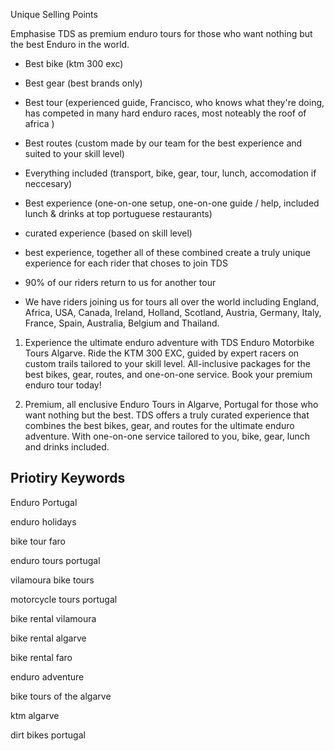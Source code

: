 Unique Selling Points

Emphasise TDS as premium enduro tours for those who want nothing but the best Enduro in the world.

- Best bike (ktm 300 exc)

- Best gear (best brands only)

- Best tour (experienced guide, Francisco, who knows what they're doing, has competed in many hard enduro races, most noteably the roof of africa )

- Best routes (custom made by our team for the best experience and suited to your skill level)

- Everything included (transport, bike, gear, tour, lunch, accomodation if neccesary)

- Best experience (one-on-one setup, one-on-one guide / help, included lunch & drinks at top portuguese restaurants)

- curated experience (based on skill level)

- best experience, together all of these combined create a truly unique experience for each rider that choses to join TDS

- 90% of our riders return to us for another tour

- We have riders joining us for tours all over the world including England, Africa, USA, Canada, Ireland, Holland, Scotland, Austria, Germany, Italy, France, Spain, Australia, Belgium and Thailand.

1. Experience the ultimate enduro adventure with TDS Enduro Motorbike Tours Algarve. Ride the KTM 300 EXC, guided by expert racers on custom trails tailored to your skill level. All-inclusive packages for the best bikes, gear, routes, and one-on-one service. Book your premium enduro tour today!

2. Premium, all enclusive Enduro Tours in Algarve, Portugal for those who want nothing but the best. TDS offers a truly curated experience that combines the best bikes, gear, and routes for the ultimate enduro adventure. With one-on-one service tailored to you, bike, gear, lunch and drinks included.


## Priotiry Keywords

Enduro Portugal

enduro holidays

bike tour faro

enduro tours portugal

vilamoura bike tours

motorcycle tours portugal

bike rental vilamoura

bike rental algarve

bike rental faro

enduro adventure

bike tours of the algarve

ktm algarve

dirt bikes portugal